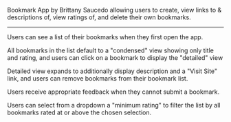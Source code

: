 Bookmark App by Brittany Saucedo allowing users to create, view links to & descriptions of, view ratings of,
and delete their own bookmarks.

-------------------------------------------------------------------------------------------

Users can see a list of their bookmarks when they first open the app.

All bookmarks in the list default to a "condensed" view showing only title and rating, and users can click on a bookmark to display the "detailed" view

Detailed view expands to additionally display description and a "Visit Site" link, and users can remove bookmarks from their bookmark list.

Users receive appropriate feedback when they cannot submit a bookmark. 

Users can select from a dropdown a "minimum rating" to filter the list by all bookmarks rated at or above the chosen selection. 

